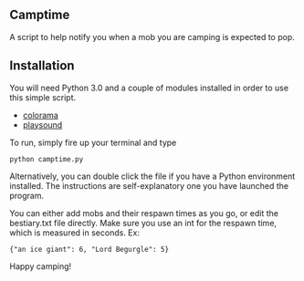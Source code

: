 ## Camptime

A script to help notify you when a mob you are camping is expected to pop.

## Installation

You will need Python 3.0 and a couple of modules installed in order to use this simple script.

* [colorama](https://pypi.org/project/colorama/)
* [playsound](https://pypi.org/project/playsound/)

To run, simply fire up your terminal and type 

    python camptime.py

Alternatively, you can double click the file if you have a Python environment installed. The instructions are self-explanatory one you have launched the program.

You can either add mobs and their respawn times as you go, or edit the bestiary.txt file directly. Make sure you use an int for the respawn time, which is measured in seconds. Ex:

    {"an ice giant": 6, "Lord Begurgle": 5}



Happy camping!

